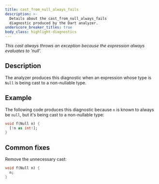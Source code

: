 ```yaml
---
title: cast_from_null_always_fails
description: >-
  Details about the cast_from_null_always_fails
  diagnostic produced by the Dart analyzer.
underscore_breaker_titles: true
body_class: highlight-diagnostics
---
```


_This cast always throws an exception because the expression always evaluates to
'null'._

## Description

The analyzer produces this diagnostic when an expression whose type is
`Null` is being cast to a non-nullable type.

## Example

The following code produces this diagnostic because `n` is known to always
be `null`, but it's being cast to a non-nullable type:

```dart
void f(Null n) {
  [!n as int!];
}
```

## Common fixes

Remove the unnecessary cast:

```dart
void f(Null n) {
  n;
}
```
